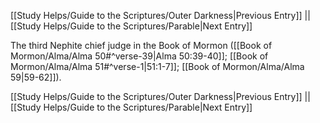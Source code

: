 [[Study Helps/Guide to the Scriptures/Outer Darkness|Previous Entry]]  ||  [[Study Helps/Guide to the Scriptures/Parable|Next Entry]]

 The third Nephite chief judge in the Book of Mormon ([[Book of Mormon/Alma/Alma 50#^verse-39|Alma 50:39-40]]; [[Book of Mormon/Alma/Alma 51#^verse-1|51:1-7]]; [[Book of Mormon/Alma/Alma 59|59-62]]).

[[Study Helps/Guide to the Scriptures/Outer Darkness|Previous Entry]]  ||  [[Study Helps/Guide to the Scriptures/Parable|Next Entry]]